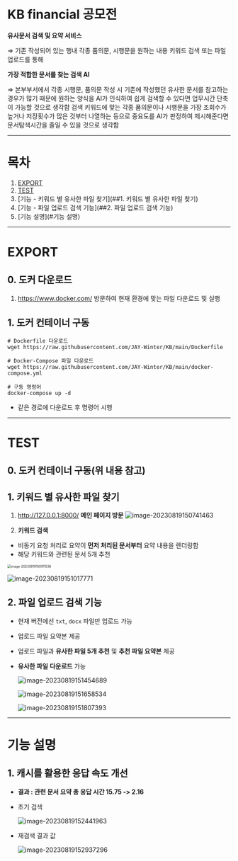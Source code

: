 # KB financial 공모전
**유사문서 검색 및 요약 서비스**

⇒ 기존 작성되어 있는 행내 각종 품의문, 시행문을 원하는 내용 키워드 검색 또는 파일 업로드를 통해

**가장 적합한 문서를 찾는 검색 AI**

⇒ 본부부서에서 각종 시행문, 품의문 작성 시 기존에 작성했던 유사한 문서를 참고하는 경우가 많기 때문에 원하는 양식을 AI가 인식하여 쉽게 검색할 수 있다면 업무시간 단축이 가능할 것으로 생각함 검색 키워드에 맞는 각종 품의문이나 시행문을 가장 조회수가 높거나 저장횟수가 많은 것부터 나열하는 등으로 중요도를 AI가 판정하여 제시해준다면 문서탐색시간을 줄일 수 있을 것으로 생각함

---

# 목차

1. [EXPORT](#EXPORT)
2. [TEST](#TEST)
3. [기능 - 키워드 별 유사한 파일 찾기](##1. 키워드 별 유사한 파일 찾기)
4. [기능 - 파일 업로드 검색 기능](##2. 파일 업로드 검색 기능)
5. [기능 설명](#기능 설명)

---

# EXPORT

## 0. 도커 다운로드

1. https://www.docker.com/ 방문하여 현재 환경에 맞는 파일 다운로드 및 실행

## 1. 도커 컨테이너 구동

```
# Dockerfile 다운로드
wget https://raw.githubusercontent.com/JAY-Winter/KB/main/Dockerfile

# Docker-Compose 파일 다운로드
wget https://raw.githubusercontent.com/JAY-Winter/KB/main/docker-compose.yml

# 구동 명령어
docker-compose up -d
```

- 같은 경로에 다운로드 후 명령어 시행

---

# TEST

## 0. 도커 컨테이너 구동(위 내용 참고)

## 1. 키워드 별 유사한 파일 찾기

1. http://127.0.0.1:8000/ **메인 페이지 방문**	![image-20230819150741463](./assets/image-20230819150741463.png)

2. **키워드 검색**

- 비동기 요청 처리로 요약이 **먼저 처리된 문서부터** 요약 내용을 렌더링함
- 해당 키워드와 관련된 문서 5개 추천

<img src="./assets/image-20230819150911536.png" alt="image-20230819150911536" style="zoom:50%;" />

![image-20230819151017771](./assets/image-20230819151017771.png)

## 2. **파일 업로드 검색 기능**

- 현재 버전에선 `txt`, `docx`  파일만 업로드 가능

- 업로드 파일 요약본 제공

- 업로드 파일과 **유사한 파일 5개 추천** 및 **추천 파일 요약본** 제공

- **유사한 파일** **다운로드** 가능

  ![image-20230819151454689](./assets/image-20230819151454689.png)

  ![image-20230819151658534](./assets/image-20230819151658534.png)

  ![image-20230819151807393](./assets/image-20230819151807393.png)

---

# 기능 설명

## 1. 캐시를 활용한 응답 속도 개선

- **결과 : 관련 문서 요약 총 응답 시간 15.75 -> 2.16**

- 초기 검색

  ![image-20230819152441963](./assets/image-20230819152441963.png)

- 재검색 결과 값

  ![image-20230819152937296](./assets/image-20230819152937296.png)

